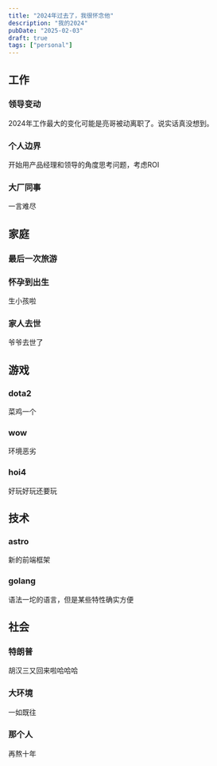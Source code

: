 ```yaml
---
title: "2024年过去了，我很怀念他"
description: "我的2024"
pubDate: "2025-02-03"
draft: true
tags: ["personal"]
---
```


## 工作

### 领导变动

2024年工作最大的变化可能是亮哥被动离职了。说实话真没想到。

### 个人边界

开始用产品经理和领导的角度思考问题，考虑ROI

### 大厂同事

一言难尽

## 家庭

### 最后一次旅游

### 怀孕到出生

生小孩啦

### 家人去世

爷爷去世了

## 游戏

### dota2

菜鸡一个

### wow

环境恶劣

### hoi4

好玩好玩还要玩

## 技术

### astro

新的前端框架

### golang

语法一坨的语言，但是某些特性确实方便

## 社会

### 特朗普

胡汉三又回来啦哈哈哈

### 大环境

一如既往

### 那个人

再熬十年
